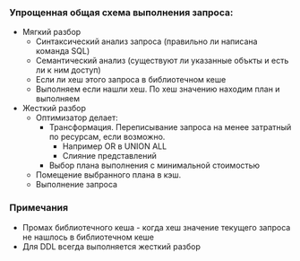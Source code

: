 ### Упрощенная общая схема выполнения запроса:
  - Мягкий разбор
    - Синтаксический анализ запроса (правильно ли написана команда SQL)
    - Семантический анализ (существуют ли указанные объкты и есть ли к ним доступ)
    - Если ли хеш этого запроса в библиотечном кеше
    - Выполняем если нашли хеш. По хеш значению находим план и выполняем
  - Жесткий разбор
    - Оптимизатор делает: 
      - Трансформация. Переписывание запроса на менее затратный по ресурсам, если возможно. 
        - Например OR в UNION ALL
        - Слияние представлений
      - Выбор плана выполнения с минимальной стоимостью
    - Помещение выбранного плана в кэш.
    - Выполнение запроса

### Примечания 
  - Промах библиотечного кеша - когда хеш значение текущего запроса не нашлось в библиотечном кеше
  - Для DDL всегда выполняется жесткий разбор